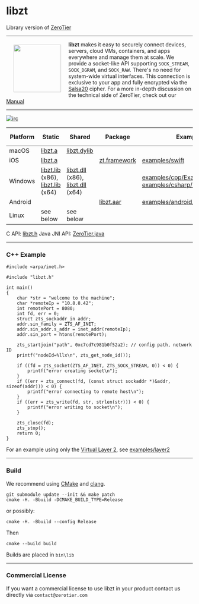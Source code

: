 # libzt
Library version of [ZeroTier](https://github.com/zerotier/ZeroTierOne)
***

<a href="https://www.zerotier.com/?pk_campaign=github_libzt"><img src="https://raw.githubusercontent.com/zerotier/ZeroTierOne/master/artwork/ZeroTierIcon.png" width="128" height="128" align="left" hspace="20" vspace="9"></a>

**libzt** makes it easy to securely connect devices, servers, cloud VMs, containers, and apps everywhere and manage them at scale. We provide a socket-like API supporting `SOCK_STREAM`, `SOCK_DGRAM`, and `SOCK_RAW`. There's no need for system-wide virtual interfaces. This connection is exclusive to your app and fully encrypted via the [Salsa20](https://en.wikipedia.org/wiki/Salsa20) cipher. For a more in-depth discussion on the technical side of ZeroTier, check out our [Manual](https://www.zerotier.com/manual.shtml?pk_campaign=github_libzt)

<hr>

[![irc](https://img.shields.io/badge/IRC-%23zerotier%20on%20freenode-orange.svg)](https://webchat.freenode.net/?channels=zerotier)

| Platform  | Static | Shared | Package | Example project/code | Library build instructions
| --------- | --- | --- | --- | --- | --- |
| macOS     | [libzt.a](https://download.zerotier.com/RELEASES/1.2.12/dist/libzt/macos/libzt-1.2.0r1-macOS-10.13.6-x64-release.a) | [libzt.dylib](https://download.zerotier.com/RELEASES/1.2.12/dist/libzt/macos/libzt-1.2.0r1-macOS-10.13.6-x64-release.dylib) | | | see below |
| iOS       | [libzt.a](https://download.zerotier.com/RELEASES/1.2.12/dist/libzt/ios/libzt-1.2.0r1-ios-arm64-static-release.tar.tar.gz) | | [zt.framework](https://download.zerotier.com/RELEASES/1.2.12/dist/libzt/ios/libzt-1.2.0r1-ios-arm64-framework.tar.gz) | [examples/swift](examples/swift) | [packages/iOS](packages/iOS) |
| Windows   | [libzt.lib](https://download.zerotier.com/RELEASES/1.2.12/dist/libzt/win/libzt-1.2.0r1-win10-x86-release.lib) (x86), [libzt.lib](https://download.zerotier.com/RELEASES/1.2.12/dist/libzt/win/libzt-1.2.0r1-win10-x64-release.lib) (x64) | [libzt.dll](https://download.zerotier.com/RELEASES/1.2.12/dist/libzt/win/libzt-1.2.0r1-win10-x86-release.dll) (x86), [libzt.dll](https://download.zerotier.com/RELEASES/1.2.12/dist/libzt/win/libzt-1.2.0r1-win10-x64-release.dll) (x64) | | [examples/cpp/ExampleWindowsCppApp](examples/cpp/ExampleWindowsCppApp), [examples/csharp/ExampleWindowsCSharpApp](examples/csharp/ExampleWindowsCSharpApp) | see below |
| Android   |  |  | [libzt.aar](https://download.zerotier.com/RELEASES/1.2.12/dist/libzt/android/libzt-1.2.0r1-android-armeabi-v7a.aar) | [examples/android/ExampleAndroidApp](examples/android/ExampleAndroidApp) | [packages/android](packages/android)|
| Linux     | see below | see below | | | see below |

C API: [libzt.h](include/libzt.h)
Java JNI API: [ZeroTier.java](packages/android/app/src/main/java/ZeroTier.java)

*** 

### C++ Example

```
#include <arpa/inet.h>

#include "libzt.h"

int main() 
{
	char *str = "welcome to the machine";
	char *remoteIp = "10.8.8.42";
	int remotePort = 8080;
	int fd, err = 0;
	struct zts_sockaddr_in addr;
	addr.sin_family = ZTS_AF_INET;
	addr.sin_addr.s_addr = inet_addr(remoteIp);
	addr.sin_port = htons(remotePort);

	zts_startjoin("path", 0xc7cd7c981b0f52a2); // config path, network ID
	printf("nodeId=%llx\n", zts_get_node_id());

	if ((fd = zts_socket(ZTS_AF_INET, ZTS_SOCK_STREAM, 0)) < 0) {
		printf("error creating socket\n");
	}
	if ((err = zts_connect(fd, (const struct sockaddr *)&addr, sizeof(addr))) < 0) {
		printf("error connecting to remote host\n");
	}
	if ((err = zts_write(fd, str, strlen(str))) < 0) {
		printf("error writing to socket\n");
	}

	zts_close(fd);
	zts_stop();
	return 0;
}
```

For an example using only the [Virtual Layer 2](https://www.zerotier.com/manual.shtml#2_2?pk_campaign=github_libzt), see [examples/layer2](examples/layer2/layer2.cpp)

***

### Build

We recommend using [CMake](https://cmake.org/) and [clang](https://en.wikipedia.org/wiki/Clang).

```
git submodule update --init && make patch
cmake -H. -Bbuild -DCMAKE_BUILD_TYPE=Release
```

or possibly:

```
cmake -H. -Bbuild --config Release
```

Then

```
cmake --build build 
```


Builds are placed in `bin\lib`

***

### Commercial License

If you want a commercial license to use libzt in your product contact us directly via `contact@zerotier.com`

